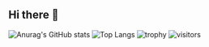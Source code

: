 ## Hi there 👋
![Anurag's GitHub stats](https://github-readme-stats.vercel.app/api?username=Chen-77)
![Top Langs](https://github-readme-stats.vercel.app/api/top-langs/?username=Chen-77)
![trophy](https://github-profile-trophy.vercel.app/?username=Chen-77)
![visitors](https://visitor-badge.glitch.me/badge?page_id=Chen-77.visitor&left_color=green&right_color=red)



<!--
**Chen-77/Chen-77** is a ✨ _special_ ✨ repository because its `README.md` (this file) appears on your GitHub profile.

Here are some ideas to get you started:

- 🔭 I’m currently working on ...
- 🌱 I’m currently learning ...
- 👯 I’m looking to collaborate on ...
- 🤔 I’m looking for help with ...
- 💬 Ask me about ...
- 📫 How to reach me: ...
- 😄 Pronouns: ...
- ⚡ Fun fact: ...
-->

